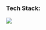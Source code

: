 ### Tech Stack:
<img src="https://img.shields.io/badge/React-61DAFB?style=for-the-badge&logo=ReactА&logoColor=000000"/>

